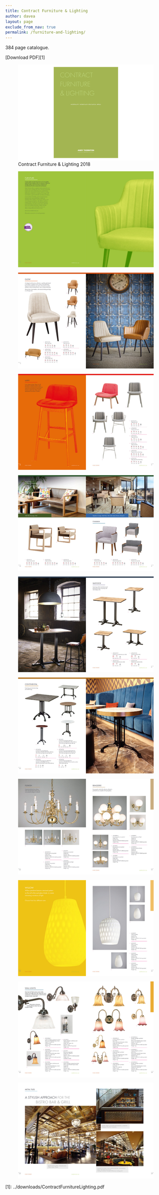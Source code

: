 ```yaml
---
title: Contract Furniture & Lighting
author: davea
layout: page
exclude_from_nav: true
permalink: /furniture-and-lighting/
---
```


384 page catalogue.

[Download PDF][1]

<figure><img src="../images/ATFL18-fc.jpg" alt="contract furniture and lighting front cover"><figcaption>Contract Furniture & Lighting 2018</figcaption></figure>
<figure><img src="../images/ATFL18-002-003.jpg" alt="contract furniture and lighting spread"></figure>
<figure><img src="../images/ATFL18-004-005.jpg" alt="contract furniture and lighting spread"></figure>
<figure><img src="../images/ATFL18-020-021.jpg" alt="contract furniture and lighting spread"></figure>
<figure><img src="../images/ATFL18-050-051.jpg" alt="contract furniture and lighting spread"></figure>
<figure><img src="../images/ATFL18-090-091.jpg" alt="contract furniture and lighting spread"></figure>
<figure><img src="../images/ATFL18-168-169.jpg" alt="contract furniture and lighting spread"></figure>
<figure><img src="../images/ATFL18-230-231.jpg" alt="contract furniture and lighting spread"></figure>
<figure><img src="../images/ATFL18-290-291.jpg" alt="contract furniture and lighting spread"></figure>
<figure><img src="../images/ATFL18-332-333.jpg" alt="contract furniture and lighting spread"></figure>
<figure><img src="../images/ATFL18-378-379.jpg" alt="contract furniture and lighting spread"></figure>
[1]: ../downloads/ContractFurnitureLighting.pdf

